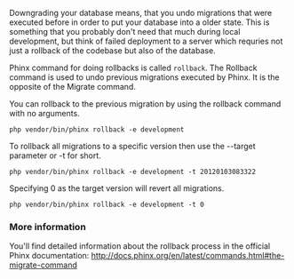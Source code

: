 Downgrading your database means, that you undo migrations that were executed before in order to put your database into a older state. This is something that you probably don't need that much during local development, but think of failed deployment to a server which requries not just a rollback of the codebase but also of the database.

Phinx command for doing rollbacks is called `rollback`. The Rollback command is used to undo previous migrations executed by Phinx. It is the opposite of the Migrate command.

You can rollback to the previous migration by using the rollback command with no arguments.

    php vendor/bin/phinx rollback -e development

To rollback all migrations to a specific version then use the --target parameter or -t for short.

    php vendor/bin/phinx rollback -e development -t 20120103083322

Specifying 0 as the target version will revert all migrations.

    php vendor/bin/phinx rollback -e development -t 0


### More information
You'll find detailed information about the rollback process in the official Phinx documentation: http://docs.phinx.org/en/latest/commands.html#the-migrate-command